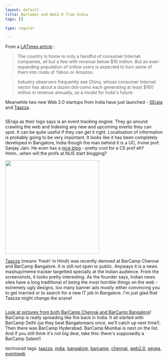 ```yaml
--- 
layout: default
title: BarCamps and Web2.0 from India
tags: []

type: regular

---
```

<div>
<blockquote></blockquote>
<p> From a <a href="http://www.latimes.com/technology/la-ft-dotcoms24apr24,1,2224886.story?coll=la-headlines-technology&ctrack=1&cset=true">LATimes article</a> :
  </p>
<blockquote><p> The country is home to only a handful of consumer Internet companies, all but a few with revenue below $10 million. But an ever-expanding population of online users is expected to turn some of them into rivals of Yahoo or Amazon. </p>
</blockquote>
<blockquote><p>Industry observers frequently see China, whose consumer Internet sector has about a dozen dot-coms each generating at least $100 million in revenue annually, as a model for India's future.</p>
</blockquote>
<p> Meanwhile two new Web 2.0 startups from India have just launched - <a href="http://www.seraja.com">SEraja</a> and <a href="http://www.taazza.com/">Taazza</a>. </p>
<p> <img> </p>
<p> SEraja as their logo says is an event tracking engine. They go around crawling the web and indexing any new and upcoming events they can spot. It can be quite useful if they can get it right. Localisation of information is probably going to be very important. It looks like it has been completely developed in Bangalore, India though the man behind it is a UC, Irvine prof. Sanjay Jain. He even has a <a href="http://ngs.ics.uci.edu/blog/">nice blog</a> - pretty cool for a CS prof eh? Hmm...when will the profs at NUS start blogging? </p>
<p> <img height="300" src="http://static.flickr.com/34/101793372_8c3eb6ce17.jpg?"> </p>
</p>
<p> <a href="http://www.taazza.com/">Taazza</a> (means 'fresh' in Hindi) was recently demoed at BarCamp Chennai and BarCamp Bangalore. It is still not open to public. Anyways it is a news mashup/meme tracker targetted specially at the Indian audience. From the screenshots, it looks pretty interesting. As the founder says, Indian news sites have a long traditional of being the most horrible things on the web - extremely ugly designs, too many banner ads mostly either convincing you to get married or to search for a new IT job in Bangalore. I'm just glad that Taazza might change the scene! </p>
<p> <img> </p>
<p> <a href="http://www.flickr.com/photos/arunram/">Look at pictures from both BarCamp Chennai and BarCamp Bangalore</a>! BarCamp is really spreading like fire back in India. It all started with BarCamp Delhi (ya they beat Bangaloreans once, we'll catch up next time!). Then there was BarCamp Hyderabad. BarCamp Mumbai is next on the list. And if you still think it's not big deal, take this: there's supposedly a BarCamp Salem!!
  </p>
<p>technorati tags: <a href="http://technorati.com/tag/taazza" rel="tag">taazza</a>, <a href="http://technorati.com/tag/india" rel="tag">india</a>, <a href="http://technorati.com/tag/bangalore" rel="tag">bangalore</a>, <a href="http://technorati.com/tag/barcamp" rel="tag">barcamp</a>, <a href="http://technorati.com/tag/chennai" rel="tag">chennai</a>, <a href="http://technorati.com/tag/web2.0" rel="tag">web2.0</a>, <a href="http://technorati.com/tag/seraja" rel="tag">seraja</a>, <a href="http://technorati.com/tag/eventweb" rel="tag">eventweb</a></p>
</div>


